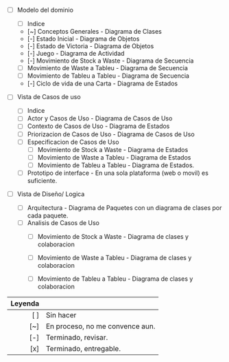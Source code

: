 
- [ ] Modelo del dominio
   - [ ] Indice
   - [~] Conceptos Generales - Diagrama de Clases
   - [-] Estado Inicial - Diagrama de Objetos
   - [-] Estado de Victoria - Diagrama de Objetos
   - [-] Juego - Diagrama de Actividad
   - [-] Movimiento de Stock a Waste - Diagrama de Secuencia
   - [ ] Movimiento de Waste a Tableu - Diagrama de Secuencia
   - [ ] Movimiento de Tableu a Tableu - Diagrama de Secuencia
   - [-] Ciclo de vida de una Carta - Diagrama de Estados

- [ ] Vista de Casos de uso
   - [ ] Indice
   - [ ] Actor y Casos de Uso - Diagrama de Casos de Uso
   - [ ] Contexto de Casos de Uso - Diagrama de Estados
   - [ ] Priorizacion de Casos de Uso - Diagrama de Casos de Uso
   - [ ] Especificacion de Casos de Uso
      - [ ] Movimiento de Stock a Waste - Diagrama de Estados
      - [ ] Movimiento de Waste a Tableu - Diagrama de Estados
      - [ ] Movimiento de Tableu a Tableu - Diagrama de Estados.

   - [ ] Prototipo de interface - En una sola plataforma (web o movil) es suficiente.

- [ ] Vista de Diseño/ Logica
   - [ ] Arquitectura - Diagrama de Paquetes con un diagrama de clases por cada paquete.
   - [ ] Analisis de Casos de Uso
      - [ ] Movimiento de Stock a Waste - Diagrama de clases y colaboracion
      - [ ] Movimiento de Waste a Tableu - Diagrama de clases y colaboracion
      - [ ] Movimiento de Tableu a Tableu - Diagrama de clases y colaboracion




|Leyenda ||
|-------:|:-------------------------------------|
| [ ]    | Sin hacer				|
| [~]    | En proceso, no me convence aun.	|
| [-] 	 | Terminado, revisar.	      		|
| [x] 	 | Terminado, entregable.		|